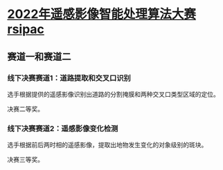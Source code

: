 # [2022年遥感影像智能处理算法大赛rsipac](http://rsipac.whu.edu.cn/index)

## 赛道一和赛道二

### 线下决赛赛道1：道路提取和交叉口识别

选手根据提供的遥感影像识别出道路的分割掩膜和两种交叉口类型区域的定位。

决赛二等奖。

### 线下决赛赛道2：遥感影像变化检测

选手根据前后两时相的遥感影像，提取出地物发生变化的对象级别的斑块。

决赛三等奖。

